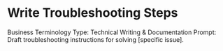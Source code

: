 # Write Troubleshooting Steps

Business Terminology Type: Technical Writing & Documentation
Prompt: Draft troubleshooting instructions for solving [specific issue].